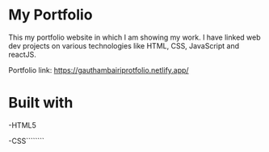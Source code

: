 # My Portfolio
This my portfolio website in which I am showing my work. I have linked web dev projects on various technologies like HTML, CSS, JavaScript and reactJS.

Portfolio link: https://gauthambairiprotfolio.netlify.app/

# Built with
-HTML5

-CSS````````
